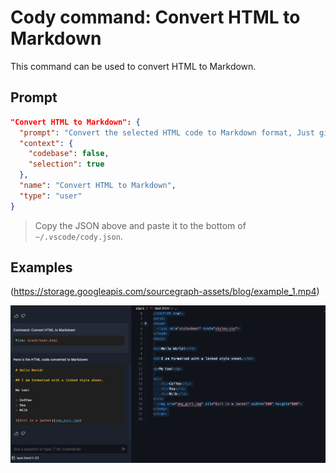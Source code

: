 # Cody command: Convert HTML to Markdown

This command can be used to convert HTML to Markdown.

## Prompt

```json
"Convert HTML to Markdown": {
  "prompt": "Convert the selected HTML code to Markdown format, Just give the answer, no follow up explanations.",
  "context": {
    "codebase": false,
    "selection": true
  },
  "name": "Convert HTML to Markdown",
  "type": "user"
}
```
> Copy the JSON above and paste it to the bottom of `~/.vscode/cody.json`.

## Examples

(https://storage.googleapis.com/sourcegraph-assets/blog/example_1.mp4)

![Example 2](./example_2.jpg)
